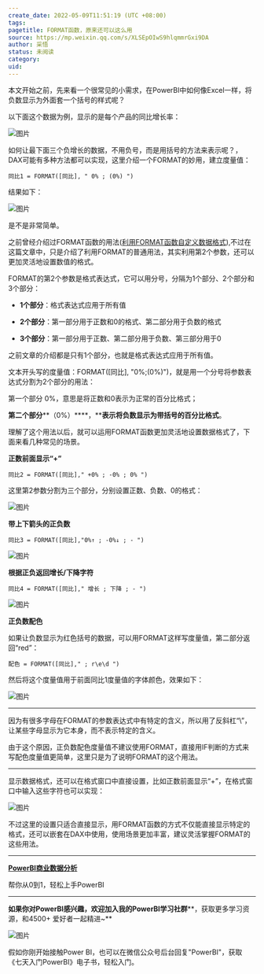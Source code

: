 ```yaml
---
create_date: 2022-05-09T11:51:19 (UTC +08:00)
tags: 
pagetitle: FORMAT函数，原来还可以这么用
source: https://mp.weixin.qq.com/s/XLSEpOIwS9hlqmmrGxi9DA
author: 采悟
status: 未阅读
category: 
uid: 
---
```


本文开始之前，先来看一个很常见的小需求，在PowerBI中如何像Excel一样，将负数显示为外面套一个括号的样式呢？  

以下面这个数据为例，显示的是每个产品的同比增长率：

![图片](https://mmbiz.qpic.cn/mmbiz_png/aHEbZtANQJMwPYBMI3JxYJSaOWmHiaKHfOZAfpz1Gpkn6SjuMx3EbYF943ulhTBVyicJDAr5EdbQNtZTQtvhu5rg/640?wx_fmt=png&wxfrom=5&wx_lazy=1&wx_co=1)

如何让最下面三个负增长的数据，不用负号，而是用括号的方法来表示呢？，DAX可能有多种方法都可以实现，这里介绍一个FORMAT的妙用，建立度量值：

```
同比1 = FORMAT([同比], " 0% ; (0%) ")
```

结果如下：

![图片](https://mmbiz.qpic.cn/mmbiz_png/aHEbZtANQJMwPYBMI3JxYJSaOWmHiaKHfTnoveeNSp7NoQVicF508Ut9WLdFOjMW3l9C5mhy1kAxWwqmoChjciasg/640?wx_fmt=png&wxfrom=5&wx_lazy=1&wx_co=1)

是不是非常简单。

之前曾经介绍过FORMAT函数的用法([利用FORMAT函数自定义数据格式](http://mp.weixin.qq.com/s?__biz=MzA4MzQwMjY4MA==&mid=2484067980&idx=1&sn=4c314be995c216a5a6e6f7a49886cc2f&chksm=8e0c745bb97bfd4d1092fadd56e335ccb0d27f38cffeca7d234fef18eaae81da052c7c69900e&scene=21#wechat_redirect)),不过在这篇文章中，只是介绍了利用FORMAT的普通用法，其实利用第2个参数，还可以更加灵活地设置数值的格式。

FORMAT的第2个参数是格式表达式，它可以用分号，分隔为1个部分、2个部分和3个部分：

-   **1个部分**：格式表达式应用于所有值  
    
-   **2个部分**：第一部分用于正数和0的格式、第二部分用于负数的格式  
    
-   **3个部分**：第一部分用于正数、第二部分用于负数、第三部分用于0
    

之前文章的介绍都是只有1个部分，也就是格式表达式应用于所有值。

文本开头写的度量值：FORMAT(\[同比\], "0%;(0%)")，就是用一个分号将参数表达式分割为2个部分的用法：

第一个部分 0%，意思是将正数和0表示为正常的百分比格式；

**第二个部分****（0%）****，****表示将负数显示为带括号的百分比格式**。

理解了这个用法以后，就可以运用FORMAT函数更加灵活地设置数据格式了，下面来看几种常见的场景。

**正数前面显示“+”**

```
同比2 = FORMAT([同比]," +0% ; -0% ; 0% ")
```

这里第2参数分割为三个部分，分别设置正数、负数、0的格式：

![图片](https://mmbiz.qpic.cn/mmbiz_png/aHEbZtANQJMwPYBMI3JxYJSaOWmHiaKHfdEqw1ZM4c2eRTVAibh6Cj8Fm5wHNfWu2Hfa0E6wpdVNq6z3uA3UvuicA/640?wx_fmt=png&wxfrom=5&wx_lazy=1&wx_co=1)

**带上下箭头的正负数**

```
同比3 = FORMAT([同比],"0%↑ ; -0%↓ ; - ")
```

![图片](https://mmbiz.qpic.cn/mmbiz_png/aHEbZtANQJMwPYBMI3JxYJSaOWmHiaKHf97JOu23v7sRJfAWyuJRYLAIdySdSv83V3RNUITjmpJHvenc5L1bibicg/640?wx_fmt=png&wxfrom=5&wx_lazy=1&wx_co=1)

**根据正负返回增长/下降字符**

```
同比4 = FORMAT([同比]," 增长 ; 下降 ; - ")
```

![图片](https://mmbiz.qpic.cn/mmbiz_png/aHEbZtANQJMwPYBMI3JxYJSaOWmHiaKHf9y99PYT6ExcIl0bVtmBLWDe5yicrLPrmuI0hTAHy8ZaRCCfvbicf6P6w/640?wx_fmt=png&wxfrom=5&wx_lazy=1&wx_co=1)

**正负数配色**

如果让负数显示为红色括号的数据，可以用FORMAT这样写度量值，第二部分返回“red”：

```
配色 = FORMAT([同比]," ; r\e\d ")
```

然后将这个度量值用于前面同比1度量值的字体颜色，效果如下：

![图片](https://mmbiz.qpic.cn/mmbiz_png/aHEbZtANQJMwPYBMI3JxYJSaOWmHiaKHf8NwT6rMzMhiccuRWbP5L48qCpxMpb3DnaHhXgdNHlARtVRoCXS2yalg/640?wx_fmt=png&wxfrom=5&wx_lazy=1&wx_co=1)

___

因为有很多字母在FORMAT的参数表达式中有特定的含义，所以用了反斜杠“\\”，让某些字母显示为它本身，而不表示特定的含义。  

由于这个原因，正负数配色度量值不建议使用FORMAT，直接用IF判断的方式来写配色度量值更简单，这里只是为了说明FORMAT的这个用法。

___

显示数据格式，还可以在格式窗口中直接设置，比如正数前面显示“+”，在格式窗口中输入这些字符也可以实现：  

![图片](https://mmbiz.qpic.cn/mmbiz_png/aHEbZtANQJMwPYBMI3JxYJSaOWmHiaKHfDGibzic6icCCM8MoNlx4PqBAqKiaibjcaRJDhKOmJvkKqK184JYgdLMBhAA/640?wx_fmt=png&wxfrom=5&wx_lazy=1&wx_co=1)

不过这里的设置只适合直接显示，用FORMAT函数的方式不仅能直接显示特定的格式，还可以嵌套在DAX中使用，使用场景更加丰富，建议灵活掌握FORMAT的这些用法。

___

[**PowerBI商业数据分析**](http://mp.weixin.qq.com/s?__biz=MzA4MzQwMjY4MA==&mid=2484074987&idx=1&sn=5cf4ba4b683ee9136bb7a26f6e9bcf01&chksm=8e0c533cb97bda2add48a4576b9c1e230249a5a4160dd93cd677a37ea21d26fc9cc26fc4cb1c&scene=21#wechat_redirect)

帮你从0到1，轻松上手PowerBI

___

**如果你对PowerBI感兴趣，欢迎加入我的PowerBI学习社群****，获取更多学习资源，和4500+ 爱好者一起精进~**

![图片](https://mmbiz.qpic.cn/mmbiz_png/aHEbZtANQJO1AEySOiakLF2kY7eb1kUw2DtfKoVz2ctBDia5dtNsPX2GhV0ZOCDDWpgpaTQtnqfqJrRXt5PNia95g/640?wx_fmt=png&wxfrom=5&wx_lazy=1&wx_co=1)

假如你刚开始接触Power BI，也可以在微信公众号后台回复"PowerBI"，获取《七天入门PowerBI》电子书，轻松入门。

